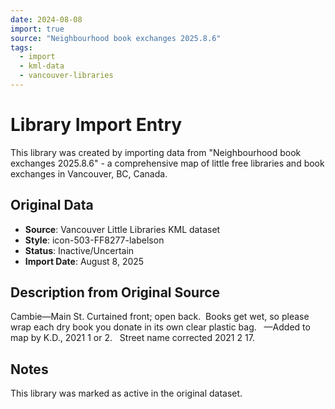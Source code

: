 ```yaml
---
date: 2024-08-08
import: true
source: "Neighbourhood book exchanges 2025.8.6"
tags:
  - import
  - kml-data
  - vancouver-libraries
---
```


# Library Import Entry

This library was created by importing data from "Neighbourhood book exchanges 2025.8.6" - a comprehensive map of little free libraries and book exchanges in Vancouver, BC, Canada.

## Original Data

- **Source**: Vancouver Little Libraries KML dataset
- **Style**: icon-503-FF8277-labelson
- **Status**: Inactive/Uncertain
- **Import Date**: August 8, 2025

## Description from Original Source

Cambie—Main St.
Curtained front; open back.  Books get wet, 
so please wrap each dry book you donate in its own clear plastic bag.  
—Added to map by K.D., 2021 1 or 2.  
Street name corrected 2021 2 17. 



## Notes

This library was marked as active in the original dataset.
